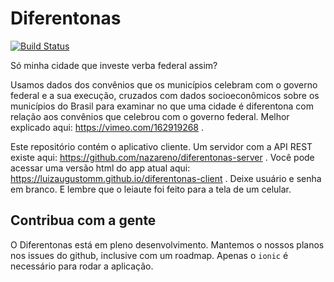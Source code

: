 # Diferentonas

[![Build Status](https://travis-ci.org/luizaugustomm/diferentonas-client.svg?branch=master)](https://travis-ci.org/luizaugustomm/diferentonas-client)

Só minha cidade que investe verba federal assim?

Usamos dados dos convênios que os municípios celebram com o governo federal e a sua execução, cruzados com dados socioeconômicos sobre os municípios do Brasil para examinar no que uma cidade é diferentona com relação aos convênios que celebrou com o governo federal. Melhor explicado aqui: https://vimeo.com/162919268 .

Este repositório contém o aplicativo cliente. Um servidor com a API REST existe aqui: https://github.com/nazareno/diferentonas-server . Você pode acessar uma versão html do app atual aqui: https://luizaugustomm.github.io/diferentonas-client . Deixe usuário e senha em branco. E lembre que o leiaute foi feito para a tela de um celular.

## Contribua com a gente

O Diferentonas está em pleno desenvolvimento. Mantemos o nossos planos nos issues do github, inclusive com um roadmap. Apenas o `ionic` é necessário para rodar a aplicação.

